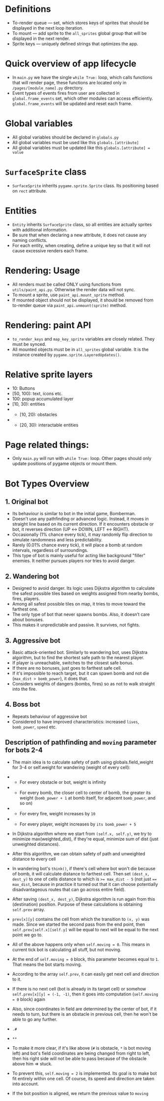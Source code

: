 # Definitions
- To-render queue — set, which stores keys of sprites that should be displayed in the next loop iteration.
- To mount — add sprite to the `all_sprites` global group that will be displayed in the next render.
- Sprite keys — uniquely defined strings that optimizes the app.

# Quick overview of app lifecycle
- In `main.py` we have the single `while True:` loop, which calls functions that will render page, these functions are located only in `/pages/[module_name].py` directory.
- Event types of events fires from user are collected in `global.frame_events` set, which other modules can access efficiently. `global.frame_events` will be updated and reset each frame.


# Global variables
- All global variables should be declared in `globals.py`
- All global variables must be used like this `globals.[attribute]`
- All global variables must be updated like this `globals.[attribute] = value`

# `SurfaceSprite` class
- `SurfaceSprite` inherits `pygame.sprite.Sprite` class. Its positioning based on `rect` attribute.

# Entities
- `Entity` inherits `SurfaceSprite` class, so all entities are actually sprites with additional information.
- Be sure that when declaring a new attribute, it does not cause any naming conflicts.
- For each entity, when creating, define a unique key so that it will not cause excessive renders each frame.

# Rendering: Usage
- All renders must be called ONLY using functions from `utils/paint_api.py`. Otherwise the render data will not sync.
- To mount a sprite, use `paint_api.mount_sprite` method.
- If mounted object should not be displayed, it should be removed from to-render queue via `paint_api.unmount(sprite)` method.

# Rendering: paint API
- `to_render_keys` and `map_key_sprite` variables are closely related. They must be synced.
- All mounted objects must be in `all_sprites` global variable. It is the instance created by `pygame.sprite.LayeredUpdates()`.

# Relative sprite layers
- 10: Buttons
- [50, 100): text, icons etc.
- 100: popup accumulated layer
- [10, 30): entities
- - [10, 20): obstacles
- - [20, 30): interactable entities


# Page related things:
- Only `main.py` will run with `while True:` loop. Other pages should only update positions of pygame objects or mount them.


# Bot Types Overview
## 1. Original bot
- Its behaviour is similar to bot in the initial game, Bomberman.
- Doesn't use any pathfinding or advanced logic. Instead, it moves in straight line based on its current direction. If it encounters obstacle or bot, it reverses direction (UP ↔ DOWN, LEFT ↔ RIGHT).
- Occasionally (1% chance every tick), it may randomly flip direction to simulate randomness and less predictability.
- Rarely (0.01% chance every tick), it will place a bomb at random intervals, regardless of surroundings.
- This type of bot is mainly useful for acting like background "filler" enemies. It neither pursues players nor tries to avoid danger.

## 2. Wandering bot
- Designed to avoid danger. Its logic uses Dijkstra algorithm to calculate the safest possible tiles based on weights assigned from nearby bombs, fires, players.
- Among all safest possible tiles on map, it tries to move toward the farthest one.
- The only type of bot that never spawns bombs. Also, it doesn’t care about bonuses.
- This makes it unpredictable and passive. It survives, not fights.

## 3. Aggressive bot
- Basic attack-oriented bot. Similarly to wandering bot, uses Dijkstra algorithm, but to find the shortest safe path to the nearest player.
- If player is unreachable, switches to the closest safe bonus.
- If there are no bonuses, just goes to farthest safe cell.
- If it's impossible to reach target, but it can spawn bomb and not die (`max_dist > bomb_power`), it does that.
- Considers weights of dangers (bombs, fires) so as not to walk straight into the fire.

## 4. Boss bot
- Repeats behaviour of aggressive bot
- Considered to have improved characteristics: increased `lives`, `bomb_power`, `speed` etc.


## Description of pathfinding and `moving` parameter for bots 2-4
- The main idea is to calculate safety of path using globals.field_weight for 3-4 or self.weight for wandering (weight of every cell):
- - For every obstacle or bot, weight is infinity
- - For every bomb, the closer cell to center of bomb, the greater its weight (`bomb_power + 1` at bomb itself, for adjacent `bomb_power`, and so on)
- - For every fire, weight increases by `10`
- - For every player, weight increases by `its bomb_power + 5`
- In Dijkstra algorithm where we start from `(self.x, self.y)`, we try to minimize max(weighted_dist), if they're equal, minimize sum of dist (just unweighted distances).
- After this algorithm, we can obtain safety of path and unweighted distance to every cell
- In wandering bot's `think()`, if there's cell where bot won't die because of bomb, it will calculate distance to farthest cell. Then set `(dest_x, dest_y)` to one of cells distance to which is `>= max_dist - 5` (not just `== max_dist`, because in practice it turned out that it can choose potentially disadvantageous routes that can go across entire field).
- After saving `(dest_x, dest_y)`, Dijkstra algorithm is run again from this (destination) position. Purpose of these calculations is obtaining `self.prev` array.
- `prev[x][y]` contains the cell from which the transition to `(x, y)` was made. Since we started the second pass from the end point, then `self.prev[self.x][self.y]` will be equal to next will be equal to the next point we go to.


- All of the above happens only when `self.moving = 0`. This means in current tick bot is calculating all stuff, but not moving.
- At the end of `self.moving = 0` block, this parameter becomes equal to `1`. That means the bot starts moving.
- According to the array `self.prev`, it can easily get next cell and direction to it.
- If there is no next cell (bot is already in its target cell) or somehow `self.prev[x][y] = (-1, -1)`, then it goes into computation (`self.moving = 0` block) again


- Also, since coordinates in field are determined by the center of bot, if it needs to turn, but there is an obstacle in previous cell, then he won't be able to go any further.
- `.#`
- `**`
- To make it more clear, if it's like above (`#` is obstacle, `*` is bot moving left) and bot's field coordinates are being changed from right to left, then his right side will not be able to pass because of the obstacle above him => stuck.
- To prevent this, `self.moving = 2` is implemented. Its goal is to make bot fit entirely within one cell. Of course, its speed and direction are taken into account.
- If the bot position is aligned, we return the previous value to `moving`